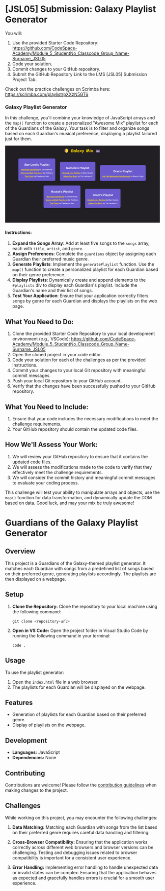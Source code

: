 # [JSL05] Submission: Galaxy Playlist Generator

You will:
1. Use the provided Starter Code Repository: https://github.com/CodeSpace-Academy/Module_5_StudentNo_Classcode_Group_Name-Surname_JSL05
2. Code your solution.
3. Commit changes to your GitHub repository.
4. Submit the GitHub Repository Link to the LMS [JSL05] Submission Project Tab.

Check out the practice challenges on Scrimba here: https://scrimba.com/playlist/pXXzN5GT6

### Galaxy Playlist Generator

In this challenge, you'll combine your knowledge of JavaScript arrays and the `map()` function to create a personalized "Awesome Mix" playlist for each of the Guardians of the Galaxy. Your task is to filter and organize songs based on each Guardian's musical preference, displaying a playlist tailored just for them.

![alt text](JSL05_solution.png)

#### Instructions:

1. **Expand the Songs Array**: Add at least five songs to the `songs` array, each with `title`, `artist`, and `genre`.
2. **Assign Preferences**: Complete the `guardians` object by assigning each Guardian their preferred music genre.
3. **Generate Playlists**: Implement the `generatePlaylist` function. Use the `map()` function to create a personalized playlist for each Guardian based on their genre preference.
4. **Display Playlists**: Dynamically create and append elements to the `#playlists` div to display each Guardian's playlist. Include the Guardian's name and their list of songs.
5. **Test Your Application**: Ensure that your application correctly filters songs by genre for each Guardian and displays the playlists on the web page.

## What You Need to Do:

1. Clone the provided Starter Code Repository to your local development environment (e.g., VSCode): https://github.com/CodeSpace-Academy/Module_5_StudentNo_Classcode_Group_Name-Surname_JSL05
2. Open the cloned project in your code editor.
3. Code your solution for each of the challenges as per the provided instructions.
4. Commit your changes to your local Git repository with meaningful commit messages.
5. Push your local Git repository to your GitHub account.
6. Verify that the changes have been successfully pushed to your GitHub repository.

## What You Need to Include:

1. Ensure that your code includes the necessary modifications to meet the challenge requirements.
2. Your GitHub repository should contain the updated code files.

## How We'll Assess Your Work:

1. We will review your GitHub repository to ensure that it contains the updated code files.
2. We will assess the modifications made to the code to verify that they effectively meet the challenge requirements.
3. We will consider the commit history and meaningful commit messages to evaluate your coding process.

This challenge will test your ability to manipulate arrays and objects, use the `map()` function for data transformation, and dynamically update the DOM based on data. Good luck, and may your mix be truly awesome!

# Guardians of the Galaxy Playlist Generator

## Overview

This project is a Guardians of the Galaxy-themed playlist generator. It matches each Guardian with songs from a predefined list of songs based on their preferred genre, generating playlists accordingly. The playlists are then displayed on a webpage.

## Setup

1. **Clone the Repository:** Clone the repository to your local machine using the following command:

    ```
    git clone <repository-url>
    ```

2. **Open in VS Code:** Open the project folder in Visual Studio Code by running the following command in your terminal:

    ```
    code .
    ```

## Usage

To use the playlist generator:

1. Open the `index.html` file in a web browser.
2. The playlists for each Guardian will be displayed on the webpage.

## Features

- Generation of playlists for each Guardian based on their preferred genre.
- Display of playlists on the webpage.

## Development

- **Languages:** JavaScript
- **Dependencies:** None

## Contributing

Contributions are welcome! Please follow the [contribution guidelines](CONTRIBUTING.md) when making changes to the project.

## Challenges

While working on this project, you may encounter the following challenges:

1. **Data Matching:** Matching each Guardian with songs from the list based on their preferred genre requires careful data handling and filtering.

3. **Cross-Browser Compatibility:** Ensuring that the application works correctly across different web browsers and browser versions can be challenging. Testing and debugging issues related to browser compatibility is important for a consistent user experience.

4. **Error Handling:** Implementing error handling to handle unexpected data or invalid states can be complex. Ensuring that the application behaves as expected and gracefully handles errors is crucial for a smooth user experience.
